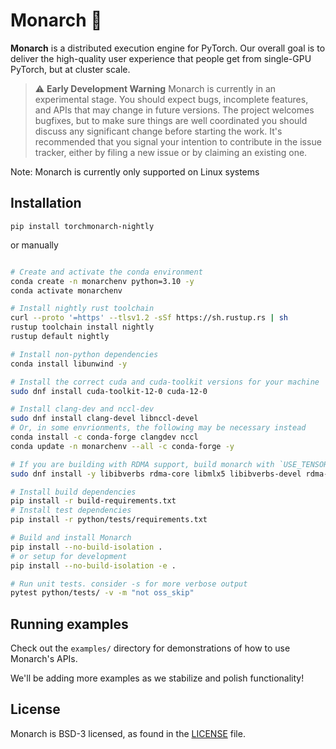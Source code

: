 # Monarch 🦋

**Monarch** is a distributed execution engine for PyTorch. Our overall goal is
to deliver the high-quality user experience that people get from single-GPU
PyTorch, but at cluster scale.

> ⚠️ **Early Development Warning** Monarch is currently in an experimental
> stage. You should expect bugs, incomplete features, and APIs that may change
> in future versions. The project welcomes bugfixes, but to make sure things are
> well coordinated you should discuss any significant change before starting the
> work. It's recommended that you signal your intention to contribute in the
> issue tracker, either by filing a new issue or by claiming an existing one.

Note: Monarch is currently only supported on Linux systems

## Installation

`pip install torchmonarch-nightly`

or manually

```sh

# Create and activate the conda environment
conda create -n monarchenv python=3.10 -y
conda activate monarchenv

# Install nightly rust toolchain
curl --proto '=https' --tlsv1.2 -sSf https://sh.rustup.rs | sh
rustup toolchain install nightly
rustup default nightly

# Install non-python dependencies
conda install libunwind -y

# Install the correct cuda and cuda-toolkit versions for your machine
sudo dnf install cuda-toolkit-12-0 cuda-12-0

# Install clang-dev and nccl-dev
sudo dnf install clang-devel libnccl-devel
# Or, in some envrionments, the following may be necessary instead
conda install -c conda-forge clangdev nccl
conda update -n monarchenv --all -c conda-forge -y

# If you are building with RDMA support, build monarch with `USE_TENSOR_ENGINE=1 pip install --no-build-isolation .` and dnf install the following packages
sudo dnf install -y libibverbs rdma-core libmlx5 libibverbs-devel rdma-core-devel

# Install build dependencies
pip install -r build-requirements.txt
# Install test dependencies
pip install -r python/tests/requirements.txt

# Build and install Monarch
pip install --no-build-isolation .
# or setup for development
pip install --no-build-isolation -e .

# Run unit tests. consider -s for more verbose output
pytest python/tests/ -v -m "not oss_skip"
```

## Running examples

Check out the `examples/` directory for demonstrations of how to use Monarch's APIs.

We'll be adding more examples as we stabilize and polish functionality!

## License

Monarch is BSD-3 licensed, as found in the [LICENSE](LICENSE) file.
